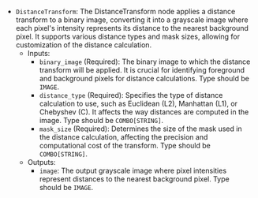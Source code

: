 - `DistanceTransform`: The DistanceTransform node applies a distance transform to a binary image, converting it into a grayscale image where each pixel's intensity represents its distance to the nearest background pixel. It supports various distance types and mask sizes, allowing for customization of the distance calculation.
    - Inputs:
        - `binary_image` (Required): The binary image to which the distance transform will be applied. It is crucial for identifying foreground and background pixels for distance calculations. Type should be `IMAGE`.
        - `distance_type` (Required): Specifies the type of distance calculation to use, such as Euclidean (L2), Manhattan (L1), or Chebyshev (C). It affects the way distances are computed in the image. Type should be `COMBO[STRING]`.
        - `mask_size` (Required): Determines the size of the mask used in the distance calculation, affecting the precision and computational cost of the transform. Type should be `COMBO[STRING]`.
    - Outputs:
        - `image`: The output grayscale image where pixel intensities represent distances to the nearest background pixel. Type should be `IMAGE`.
